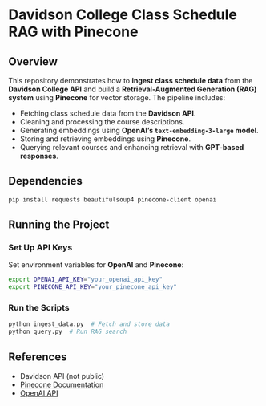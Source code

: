 #  Davidson College Class Schedule RAG with Pinecone

##  Overview
This repository demonstrates how to **ingest class schedule data** from the **Davidson College API** and build a **Retrieval-Augmented Generation (RAG) system** using **Pinecone** for vector storage. The pipeline includes:

- Fetching class schedule data from the **Davidson API**.
- Cleaning and processing the course descriptions.
- Generating embeddings using **OpenAI’s `text-embedding-3-large` model**.
- Storing and retrieving embeddings using **Pinecone**.
- Querying relevant courses and enhancing retrieval with **GPT-based responses**.

## Dependencies

```bash
pip install requests beautifulsoup4 pinecone-client openai
```

## Running the Project
### **Set Up API Keys**
Set environment variables for **OpenAI** and **Pinecone**:
```bash
export OPENAI_API_KEY="your_openai_api_key"
export PINECONE_API_KEY="your_pinecone_api_key"
```

### **Run the Scripts**
```bash
python ingest_data.py  # Fetch and store data
python query.py  # Run RAG search
```

## References
- Davidson API (not public)
- [Pinecone Documentation](https://docs.pinecone.io)
- [OpenAI API](https://platform.openai.com/docs/guides/embeddings)
